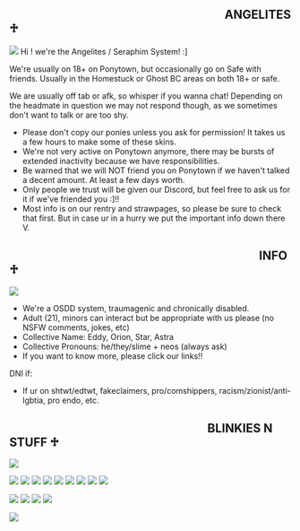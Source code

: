 ⠀⠀⠀⠀⠀⠀⠀⠀⠀⠀⠀⠀⠀⠀⠀⠀⠀⠀⠀⠀⠀⠀⠀⠀⠀**ANGELITES ♱**
-------------------------------------------------------------------------------
![](https://i.imgur.com/y0GkA9V.png)
Hi ! we're the Angelites / Seraphim System! :]

We're usually on 18+ on Ponytown, but occasionally go on Safe with friends. Usually in the Homestuck or Ghost BC areas on both 18+ or safe. 

We are usually off tab or afk, so whisper if you wanna chat! Depending on the headmate in question we may not respond though, as we sometimes don't want to talk or are too shy.

- Please don't copy our ponies unless you ask for permission! It takes us a few hours to make some of these skins.
- We're not very active on Ponytown anymore, there may be bursts of extended inactivity because we have responsibilities.
- Be warned that we will NOT friend you on Ponytown if we haven't talked a decent amount. At least a few days worth.
- Only people we trust will be given our Discord, but feel free to ask us for it if we've friended you :]!!
- Most info is on our rentry and strawpages, so please be sure to check that first. But in case ur in a hurry we put the important info down there V.

⠀⠀⠀⠀⠀⠀⠀⠀⠀⠀⠀⠀⠀⠀⠀⠀⠀⠀⠀⠀⠀⠀⠀⠀⠀⠀⠀⠀⠀**INFO ♱**
------------------------------------------------------------------------------
![](https://i.imgur.com/y0GkA9V.png)
- We're a OSDD system, traumagenic and chronically disabled.
- Adult (21), minors can interact but be appropriate with us please (no NSFW comments, jokes, etc)
- Collective Name: Eddy, Orion, Star, Astra
- Collective Pronouns: he/they/slime + neos (always ask)
- If you want to know more, please click our links!!

DNI if:
- If ur on shtwt/edtwt, fakeclaimers, pro/comshippers, racism/zionist/anti-lgbtia, pro endo, etc.

⠀⠀⠀⠀⠀⠀⠀⠀⠀⠀⠀⠀⠀⠀⠀⠀⠀⠀⠀⠀⠀⠀⠀**BLINKIES N STUFF ♱**
------------------------------------------------------------------------------
![](https://i.imgur.com/y0GkA9V.png)

![](https://64.media.tumblr.com/64c073ed1e06160db537261131c7a332/bf1f38dc06417da2-c6/s250x400/ddb404605d68a8d7c5330a0bc65fdf4ff3b6207e.gifv) ![](https://64.media.tumblr.com/6fb941792a31e3a68ee6ded0c7e2f625/89cfd315afb6cf68-40/s250x400/922fc0716783bee3c28c42b0a1205d465a39cdb3.gifv) ![](https://64.media.tumblr.com/6224164754388b8475e037df04686f9d/46553f7b16d5ae16-3f/s250x400/9049298c918cc6722723b93df9d13eacf5953b51.gifv) ![](https://64.media.tumblr.com/1aaf62e2688319006a9ad2ec19b9ad75/23a36561526f35ce-b1/s250x400/56efeec27c6011cc788030cb92125a951784856c.gifv) ![](https://64.media.tumblr.com/d6ecb595ca3de5aae61c9c9add7503e2/b65c1559bfd2173b-80/s250x400/d622f5ed7f390f049c3fed489e442f42e1b571ed.gifv) ![](https://64.media.tumblr.com/a32a4f37cb883688954baa5b24e83dde/1075b33f28e1ff21-6d/s250x400/c9ec8cca56e7e5ef3e07ee97cf5a8a73f139bce2.gifv) ![](https://external-media.spacehey.net/media/srkUe_Z_W15EYdkOqeftTZp9Ed3QAebMbd2KxIG_fnjQ=/https://spamtonium.neocities.org/blinkies/sloweddownblinkiescafe3.gif) ![](https://64.media.tumblr.com/abb7237e3f2a8d0a0c186e9d5b0abf3f/4cc049517a23a610-d0/s250x400/cbb92202e6c6896300d09268d0d8fdcceb12b4cd.gifv) ![](https://external-media.spacehey.net/media/sa9bihn4_WjT9sf724p3ACJWIZ65LzC5HCsg_zywN2xI=/https://blinkies.cafe/b/display/0072-lesbian.gif)

![](https://64.media.tumblr.com/9c8f0e2c266b66d0398bd823080b5d8e/ae86a38139f52b57-c3/s250x400/5bbbb286a385cc61872fcddfbe75b6e906201dd4.gifv) ![](https://64.media.tumblr.com/a72eb01e6a5d652a9f0ca817930a1f95/806d4619ca73f063-ab/s250x400/66fcd360ca5a751831896944715bd760cd700c17.gifv) ![](https://64.media.tumblr.com/d1859b7035b99bbb5e2debbd55ea3e92/806d4619ca73f063-79/s250x400/2b27a00f5b655e4123dd9302034f1628b65e78ef.gifv) ![](https://external-media.spacehey.net/media/sdNJOURC9ZBABZNPCWLYvEa3x7QFq1R3ffgwdGgjjC_s=/https://64.media.tumblr.com/07479436e7f1769f6eb55011b58e2a99/2858d2b6d3ca66be-12/s250x400/ab2ac780fc4cdea0794feca87f8dee45a4a48c21.gifv)

![](https://64.media.tumblr.com/815e67f128e6934a5a46bb8561344a84/473928ea48888009-4b/s100x200/c5acacd5206cf81486b987b4d370da08d30e9536.pnj)
